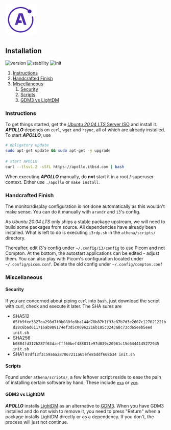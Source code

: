 # ![Apollo Logo](athena/docs/apollo_logo.png)

## Installation

![version][version] ![stability][stability] ![init][init]

1. [Instructions](#instructions)
2. [Handcrafted Finish](#handcrafted-finish)
3. [Miscellaneous](#miscellaneous)
   1. [Security](#scripts)
   2. [Scripts](#scripts)
   3. [GDM3 vs LightDM](#gdm3-vs-lightdm)

[//]: # "Explains the installation process of APOLLO"
[//]: # "version 0.1.6"

### Instructions

To get things started, get the [_Ubuntu 20.04 LTS_ Server ISO][iso] and install it. **_APOLLO_** depends on `curl`, `wget` and `rsync`, all of which are already installed. To start **_APOLLO_**, use

```BASH
# obligatory update
sudo apt-get update && sudo apt-get -y upgrade

# start APOLLO
curl --tlsv1.2 -sSfL https://apollo.itbsd.com | bash
```

When executing **_APOLLO_** manually, do **not** start it in a root / superuser context. Either use `./apollo` or `make install`.

### Handcrafted Finish

The monitor/display configuration is not done automatically as this wouldn't make sense. You can do it manually with `arandr` and `i3`'s config.

As _Ubuntu 20.04 LTS_ only ships a stable package upstream, we will need to build some packages from source. All dependencies have already been installed. What is left to do is executing `i3rdp.sh` in the `athena/scripts/` directory.

Thereafter, edit i3's config under `~/.config/i3/config` to use Picom and not Compton. At the bottom, the autostart applications can be edited - adjust them. You can also play with Picom's configuration located under `~/.config/picom.conf`. Delete the old config under `~/.config/compton.conf`

### Miscellaneous

#### Security

If you are concerned about piping `curl` into `bash`, just download the script with curl, check and execute it later. The SHA sums are

- SHA512
  `65fb9fee3327ea298d7f0b080fe8ba144d78b87b1f33e87b7d3e2607c127021221bd28c6bad611716ab989174ef3d5c00962216b185c3243a8c73cd65eeb5eed init.sh`
- SHA256
  `b0884fd312b287f63daefff60bef488811e97d039c20961c15d6444145272945 init.sh`
- SHA1
  `87df13f3c59a6a287067211a65efe8bddf668b34 init.sh`

#### Scripts

Found under `athena/scripts/`, a few leftover script reside to ease the pain of installing certain software by hand. These include [`exa`][exa] or [`ycm`][ycm].

#### GDM3 vs LightDM

**_APOLLO_** installs [LightDM][lightdm] as an alternative to [GDM3][gdm3]. When you have GDM3 installed and do not wish to remove it, you need to press "Return" when a package installs LightDM directly or as a dependency. If you don't, the process will just not continue.

[//]: # "Links"
[version]: https://img.shields.io/badge/version-v2.1.0-1A1D23.svg
[stability]: https://img.shields.io/badge/stability-stable-FBB444.svg
[init]: https://img.shields.io/badge/init-v0.2.2-2B303B.svg
[iso]: https://ubuntu.com/download/server
[exa]: https://the.exa.website/
[ycm]: https://github.com/ycm-core/YouCompleteM
[lightdm]: https://wiki.ubuntuusers.de/LightDM/
[gdm3]: https://wiki.ubuntuusers.de/GDM/
